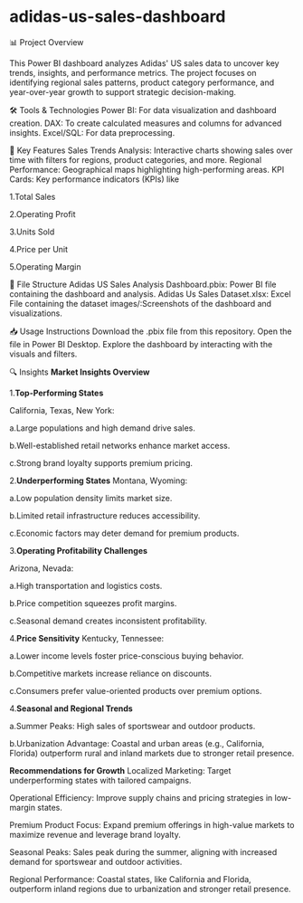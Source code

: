# adidas-us-sales-dashboard
📊 Project Overview

This Power BI dashboard analyzes Adidas' US sales data to uncover key trends, insights, and performance metrics. The project focuses on identifying regional sales patterns, product category performance, and year-over-year growth to support strategic decision-making.


🛠 Tools & Technologies
Power BI: For data visualization and dashboard creation.
DAX: To create calculated measures and columns for advanced insights.
Excel/SQL: For data preprocessing.


🚀 Key Features
Sales Trends Analysis: Interactive charts showing sales over time with filters for regions, product categories, and more.
Regional Performance: Geographical maps highlighting high-performing areas.
KPI Cards: Key performance indicators (KPIs) like 

1.Total Sales

2.Operating Profit

3.Units Sold

4.Price per Unit

5.Operating Margin




📂 File Structure
Adidas US Sales Analysis Dashboard.pbix: Power BI file containing the dashboard and analysis.
Adidas Us Sales Dataset.xlsx: Excel File containing the dataset
images/:Screenshots of the dashboard and visualizations.


📥 Usage Instructions
Download the .pbix file from this repository.
Open the file in Power BI Desktop.
Explore the dashboard by interacting with the visuals and filters.


🔍 Insights
**Market Insights Overview**

1.**Top-Performing States**

California, Texas, New York:

a.Large populations and high demand drive sales.

b.Well-established retail networks enhance market access.

c.Strong brand loyalty supports premium pricing.

2.**Underperforming States**
Montana, Wyoming:

a.Low population density limits market size.


b.Limited retail infrastructure reduces accessibility.


c.Economic factors may deter demand for premium products.

3.**Operating Profitability Challenges**

Arizona, Nevada:

a.High transportation and logistics costs.

b.Price competition squeezes profit margins.

c.Seasonal demand creates inconsistent profitability.

4.**Price Sensitivity**
Kentucky, Tennessee:

a.Lower income levels foster price-conscious buying behavior.

b.Competitive markets increase reliance on discounts.

c.Consumers prefer value-oriented products over premium options.

4.**Seasonal and Regional Trends**

a.Summer Peaks: High sales of sportswear and outdoor products.

b.Urbanization Advantage: Coastal and urban areas (e.g., California, Florida) outperform rural and inland markets due to stronger retail presence.


**Recommendations for Growth**
Localized Marketing: Target underperforming states with tailored campaigns.

Operational Efficiency: Improve supply chains and pricing strategies in low-margin states.

Premium Product Focus: Expand premium offerings in high-value markets to maximize revenue and leverage brand loyalty.

Seasonal Peaks: Sales peak during the summer, aligning with increased demand for sportswear and outdoor activities.

Regional Performance: Coastal states, like California and Florida, outperform inland regions due to urbanization and stronger retail presence.

